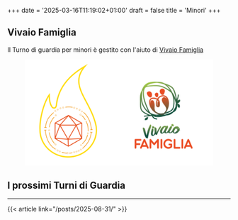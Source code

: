 +++
date = '2025-03-16T11:19:02+01:00'
draft = false
title = 'Minori'
+++

## Vivaio Famiglia

Il Turno di guardia per minori è gestito con l'aiuto di [Vivaio Famiglia](https://vivaiofamiglia.it/)

<figure>
      <img class= responsive-image src="loghi.png" alt="loghi" class=image-container/> 
</figure>

## I prossimi Turni di Guardia

---

{{< article link="/posts/2025-08-31/" >}}

